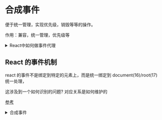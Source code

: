 # 合成事件

便于统一管理，实现优先级，销毁等等的操作。

作用：兼容，统一管理，优先级等

<details>
  <summary>React中如何做事件代理</summary>
  <div>
事件委派： React 会把所有的事件绑定到结构的最外层，使用统一的事件监听器，这个事件监听器上维持了一个映射来保存所有组件内部事件监听和处理函数。自动绑定： React 组件中，每个方法的上下文都会指向该组件的实例，即自动绑定 this 为当前组件。
</div>
</details>

## React 的事件机制

react 的事件不是绑定到特定的元素上，而是统一绑定到 document(16)/root(17) 统一处理，

这涉及到一个如何识别的问题? 对应关系是如何维护的

[参考](https://juejin.cn/post/7156225347879436318)

<details>
  <summary>合成事件</summary>
  <div>是原生事件的封装，以实现在不同的浏览器中拥有一致的属性。抹平不同浏览器的差异，实现统一管理，同事有了事件管理，才能实现优先级等的处理。</div>
  <div>1.fiber的创建发生在beginWork时，fiber对应的dom元素生成发生在completeWork时，所以有fiber时不一定有对应dom
2.如果使用原生事件机制的话，react无法对其通过优先级来调度任务</div>
</details>
